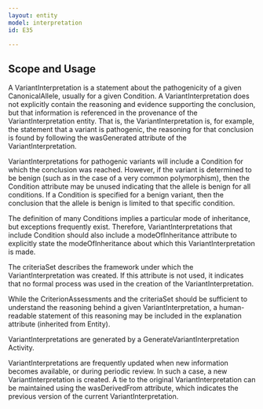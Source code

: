 ```yaml
---
layout: entity
model: interpretation
id: E35

---
```


Scope and Usage
---------------

A VariantInterpretation is a statement about the pathogenicity of a given CanonicalAllele, usually for a given Condition.  A VariantInterpretation does not explicitly contain the reasoning and evidence supporting the conclusion, but that information is referenced in the provenance of the VariantInterpretation entity.  That is, the VariantInterpretation is, for example, the statement that a variant is pathogenic, the reasoning for that conclusion is found by following the wasGenerated attribute of the VariantInterpretation.

VariantInterpretations for pathogenic variants will include a Condition for which the conclusion was reached.  However, if the variant is determined to be benign (such as in the case of a very common polymorphism), then the Condition attribute may be unused indicating that the allele is benign for all conditions.  If a Condition is specified for a benign variant, then the conclusion that the allele is benign is limited to that specific condition.

The definition of many Conditions implies a particular mode of inheritance, but exceptions frequently exist.  Therefore, VariantInterpretations that include Condition should also include a modeOfInheritance attribute to explicitly state the modeOfInheritance about which this VariantInterpretation is made.

The criteriaSet describes the framework under which the VariantInterpretation was created.  If this attribute is not used, it indicates that no formal process was used in the creation of the VariantInterpretation.  

While the CriterionAssessments and the criteriaSet should be sufficient to understand the reasoning behind a given VariantInterpretation, a human-readable statement of this reasoning may be included in the explanation attribute (inherited from Entity).

VariantInterpretations are generated by a GenerateVariantInterpretation Activity.  

VariantInterpretations are frequently updated when new information becomes available, or during periodic review.  In such a case, a new VariantInterpretation is created.  A tie to the original VariantInterpretation can be maintained using the wasDerivedFrom attribute, which indicates the previous version of the current VariantInterpretation.
